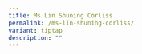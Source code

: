 ```yaml
---
title: Ms Lin Shuning Corliss
permalink: /ms-lin-shuning-corliss/
variant: tiptap
description: ""
---
```

